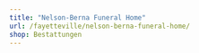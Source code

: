 ```yaml
---
title: "Nelson-Berna Funeral Home"
url: /fayetteville/nelson-berna-funeral-home/
shop: Bestattungen
---
```

